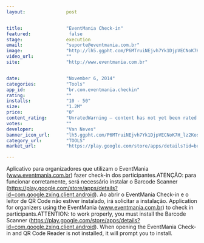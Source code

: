 ```yaml
---
layout:               post


title:                "EventMania Check-in"
featured:              false
stage:                execution
email:                "suporte@eventmania.com.br"
image:                "http://lh5.ggpht.com/P6MTruiNEjvh7Yk1DjpVECNoK7H_lz2Kos6xI4sLpFG7ZWf-TXIlOLeY5bHOE-sI93I4=w300"
video_url:            ""
site:                 "http://www.eventmania.com.br"


date:                 "November 6, 2014"
categories:           "Tools"
app_id:               "br.com.eventmania.checkin"
rating:               ""
installs:             "10 - 50"
size:                 "1.2M"
price:                "0"
content_rating:       "UnratedWarning – content has not yet been rated. Unrated apps may potentially contain content appropriate for mature audiences only.Learn more"
votes:                ""
developer:            "Van Neves"
banner_icon_url:      "lh5.ggpht.com/P6MTruiNEjvh7Yk1DjpVECNoK7H_lz2Kos6xI4sLpFG7ZWf-TXIlOLeY5bHOE-sI93I4=w300"
category_url:         "TOOLS"
market_url:           "https://play.google.com/store/apps/details?id=br.com.eventmania.checkin&hl=en"

---
```

Aplicativo para organizadores que utilizam o EventMania (www.eventmania.com.br) fazer check-in dos participantes.ATENÇÃO: para funcionar corretamente, será necessário instalar o Barcode Scanner (https://play.google.com/store/apps/details?id=com.google.zxing.client.android). Ao abrir o EventMania Check-in e o leitor de QR Code não estiver instalado, irá solicitar a instalação.
 Application for organizers using the EventMania (www.eventmania.com.br) to check in participants.ATTENTION: to work properly, you must install the Barcode Scanner (https://play.google.com/store/apps/details?id=com.google.zxing.client.android). When opening the EventMania Check-in and QR Code Reader is not installed, it will prompt you to install.
 
